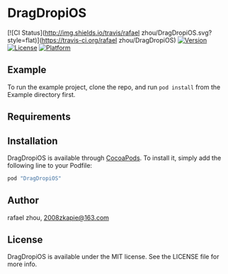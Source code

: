 # DragDropiOS

[![CI Status](http://img.shields.io/travis/rafael zhou/DragDropiOS.svg?style=flat)](https://travis-ci.org/rafael zhou/DragDropiOS)
[![Version](https://img.shields.io/cocoapods/v/DragDropiOS.svg?style=flat)](http://cocoapods.org/pods/DragDropiOS)
[![License](https://img.shields.io/cocoapods/l/DragDropiOS.svg?style=flat)](http://cocoapods.org/pods/DragDropiOS)
[![Platform](https://img.shields.io/cocoapods/p/DragDropiOS.svg?style=flat)](http://cocoapods.org/pods/DragDropiOS)

## Example

To run the example project, clone the repo, and run `pod install` from the Example directory first.

## Requirements

## Installation

DragDropiOS is available through [CocoaPods](http://cocoapods.org). To install
it, simply add the following line to your Podfile:

```ruby
pod "DragDropiOS"
```

## Author

rafael zhou, 2008zkapie@163.com

## License

DragDropiOS is available under the MIT license. See the LICENSE file for more info.
